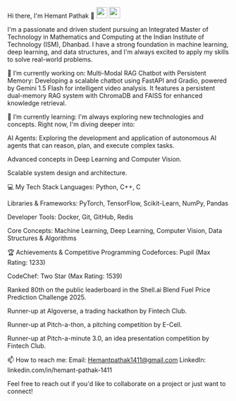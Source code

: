 Hi there, I'm Hemant Pathak 👋
<a href="https://www.google.com/search?q=https://www.linkedin.com/in/hemant-pathak-1411/"><img src="https://www.google.com/search?q=https://img.shields.io/badge/linkedin-%25230077B5.svg%3F%26style%3Dfor-the-badge%26logo%3Dlinkedin%26logoColor%3Dwhite" height=25></a>
<a href="https://www.google.com/search?q=https://github.com/HEMANT2027"><img src="https://www.google.com/search?q=https://img.shields.io/badge/github-%2523121011.svg%3F%26style%3Dfor-the-badge%26logo%3Dgithub%26logoColor%3Dwhite" height=25></a>

I'm a passionate and driven student pursuing an Integrated Master of Technology in Mathematics and Computing at the Indian Institute of Technology (ISM), Dhanbad. I have a strong foundation in machine learning, deep learning, and data structures, and I'm always excited to apply my skills to solve real-world problems.

🔭 I’m currently working on:
Multi-Modal RAG Chatbot with Persistent Memory: Developing a scalable chatbot using FastAPI and Gradio, powered by Gemini 1.5 Flash for intelligent video analysis. It features a persistent dual-memory RAG system with ChromaDB and FAISS for enhanced knowledge retrieval.

🌱 I’m currently learning:
I'm always exploring new technologies and concepts. Right now, I'm diving deeper into:

AI Agents: Exploring the development and application of autonomous AI agents that can reason, plan, and execute complex tasks.

Advanced concepts in Deep Learning and Computer Vision.

Scalable system design and architecture.

💻 My Tech Stack
Languages: Python, C++, C

Libraries & Frameworks: PyTorch, TensorFlow, Scikit-Learn, NumPy, Pandas

Developer Tools: Docker, Git, GitHub, Redis

Core Concepts: Machine Learning, Deep Learning, Computer Vision, Data Structures & Algorithms

🏆 Achievements & Competitive Programming
Codeforces: Pupil (Max Rating: 1233)

CodeChef: Two Star (Max Rating: 1539)

Ranked 80th on the public leaderboard in the Shell.ai Blend Fuel Price Prediction Challenge 2025.

Runner-up at Algoverse, a trading hackathon by Fintech Club.

Runner-up at Pitch-a-thon, a pitching competition by E-Cell.

Runner-up at Pitch-a-minute 3.0, an idea presentation competition by Fintech Club.

📫 How to reach me:
Email: Hemantpathak1411@gmail.com
LinkedIn: linkedin.com/in/hemant-pathak-1411

Feel free to reach out if you'd like to collaborate on a project or just want to connect!
